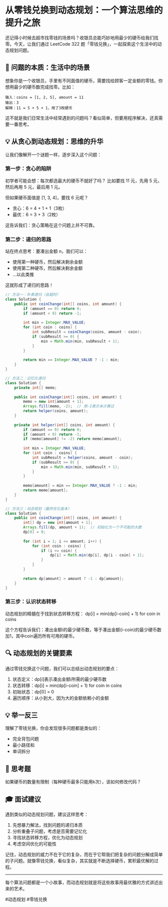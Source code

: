 # 从零钱兑换到动态规划：一个算法思维的提升之旅

还记得小时候去超市找零钱的场景吗？收银员总能巧妙地用最少的硬币给我们找零。今天，让我们通过 LeetCode 322 题「零钱兑换」，一起探索这个生活中的动态规划问题。

## 🎯 问题的本质：生活中的场景

想象你是一个收银员，手里有不同面值的硬币，需要找给顾客一定金额的零钱。你想用最少的硬币数完成找零。比如：

```
输入：coins = [1, 2, 5], amount = 11
输出：3
解释：11 = 5 + 5 + 1，用了3枚硬币
```

这不就是我们日常生活中经常遇到的问题吗？看似简单，但要用程序解决，还真需要一番思考。

## 💡 从贪心到动态规划：思维的升华

让我们像解开一个谜题一样，逐步深入这个问题：

### 第一步：贪心的陷阱

初学者可能会想：每次都选最大的硬币不就好了吗？
比如要找 11 元，先用 5 元，然后再用 5 元，最后用 1 元。

但如果硬币面值是 [1, 3, 4]，要找 6 元呢？
- 贪心：6 = 4 + 1 + 1（3枚）
- 最优：6 = 3 + 3（2枚）

这告诉我们：贪心策略在这个问题上并不可靠。

### 第二步：递归的思路

站在终点思考：要凑出金额 n，我们可以：
- 使用第一种硬币，然后解决剩余金额
- 使用第二种硬币，然后解决剩余金额
- ...以此类推

这就形成了递归的思路！

```java
// 方法一：朴素递归（会超时）
class Solution {
    public int coinChange(int[] coins, int amount) {
        if (amount == 0) return 0;
        if (amount < 0) return -1;
        
        int min = Integer.MAX_VALUE;
        for (int coin : coins) {
            int subResult = coinChange(coins, amount - coin);
            if (subResult >= 0) {
                min = Math.min(min, subResult + 1);
            }
        }
        
        return min == Integer.MAX_VALUE ? -1 : min;
    }
}

// 方法二：记忆化递归
class Solution {
    private int[] memo;
    
    public int coinChange(int[] coins, int amount) {
        memo = new int[amount + 1];
        Arrays.fill(memo, -2);  // 用-2表示未计算过
        return helper(coins, amount);
    }
    
    private int helper(int[] coins, int amount) {
        if (amount == 0) return 0;
        if (amount < 0) return -1;
        if (memo[amount] != -2) return memo[amount];
        
        int min = Integer.MAX_VALUE;
        for (int coin : coins) {
            int subResult = helper(coins, amount - coin);
            if (subResult >= 0) {
                min = Math.min(min, subResult + 1);
            }
        }
        
        memo[amount] = min == Integer.MAX_VALUE ? -1 : min;
        return memo[amount];
    }
}

// 方法三：动态规划（最终优化版本）
class Solution {
    public int coinChange(int[] coins, int amount) {
        int[] dp = new int[amount + 1];
        Arrays.fill(dp, amount + 1);  // 初始化为一个不可能的大数
        dp[0] = 0;
        
        for (int i = 1; i <= amount; i++) {
            for (int coin : coins) {
                if (i >= coin) {
                    dp[i] = Math.min(dp[i], dp[i - coin] + 1);
                }
            }
        }
        
        return dp[amount] > amount ? -1 : dp[amount];
    }
}
```

### 第三步：认识状态转移

动态规划的精髓在于找到状态转移方程：
dp[i] = min(dp[i-coin] + 1) for coin in coins

这个方程告诉我们：凑出金额i的最少硬币数，等于凑出金额(i-coin)的最少硬币数加1，其中coin遍历所有可用的硬币。

## 🔍 动态规划的关键要素

通过零钱兑换这个问题，我们可以总结出动态规划的要点：

1. 状态定义：dp[i]表示凑出金额i所需的最少硬币数
2. 状态转移：dp[i] = min(dp[i-coin] + 1) for coin in coins
3. 初始状态：dp[0] = 0
4. 遍历顺序：从小到大，因为大的金额依赖小的金额

## 💡 举一反三

理解了零钱兑换，你会发现很多问题都是类似的：
- 完全背包问题
- 最小路径和
- 单词拆分

## 🎯 思考题

如果硬币的数量有限制（每种硬币最多只能用k次），该如何修改代码？

## 🎓 面试建议

遇到类似的动态规划问题，建议这样思考：
1. 先想暴力解法，找到问题的递归本质
2. 分析重叠子问题，考虑是否需要记忆化
3. 寻找状态转移方程，优化为动态规划
4. 考虑空间优化的可能性

记住，动态规划的威力不在于它的复杂，而在于它帮我们把复杂的问题分解成简单的子问题。就像零钱兑换，看似复杂，其实就是不断选择硬币，累积最优解的过程。

---


每个算法问题都是一个小故事，而动态规划就是将这些故事用最优雅的方式讲述出来的艺术。

  #动态规划 #零钱兑换